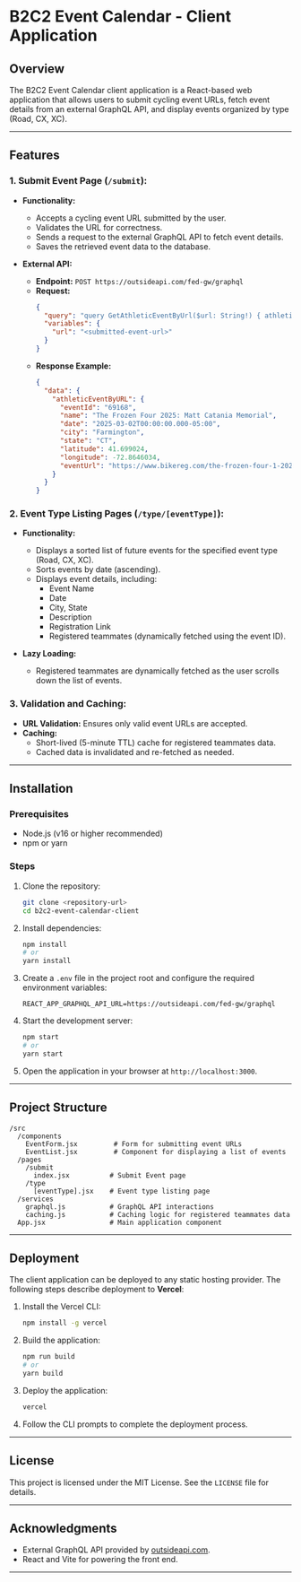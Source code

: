 # B2C2 Event Calendar - Client Application

## Overview

The B2C2 Event Calendar client application is a React-based web application that allows users to submit cycling event URLs, fetch event details from an external GraphQL API, and display events organized by type (Road, CX, XC).

---

## Features

### 1. **Submit Event Page (`/submit`):**

- **Functionality:**

  - Accepts a cycling event URL submitted by the user.
  - Validates the URL for correctness.
  - Sends a request to the external GraphQL API to fetch event details.
  - Saves the retrieved event data to the database.

- **External API:**
  - **Endpoint:** `POST https://outsideapi.com/fed-gw/graphql`
  - **Request:**
    ```json
    {
      "query": "query GetAthleticEventByUrl($url: String!) { athleticEventByURL(url: $url) { eventId name date city state latitude longitude eventUrl } }",
      "variables": {
        "url": "<submitted-event-url>"
      }
    }
    ```
  - **Response Example:**
    ```json
    {
      "data": {
        "athleticEventByURL": {
          "eventId": "69168",
          "name": "The Frozen Four 2025: Matt Catania Memorial",
          "date": "2025-03-02T00:00:00.000-05:00",
          "city": "Farmington",
          "state": "CT",
          "latitude": 41.699024,
          "longitude": -72.8646034,
          "eventUrl": "https://www.bikereg.com/the-frozen-four-1-2025"
        }
      }
    }
    ```

### 2. **Event Type Listing Pages (`/type/[eventType]`):**

- **Functionality:**

  - Displays a sorted list of future events for the specified event type (Road, CX, XC).
  - Sorts events by date (ascending).
  - Displays event details, including:
    - Event Name
    - Date
    - City, State
    - Description
    - Registration Link
    - Registered teammates (dynamically fetched using the event ID).

- **Lazy Loading:**
  - Registered teammates are dynamically fetched as the user scrolls down the list of events.

### 3. **Validation and Caching:**

- **URL Validation:** Ensures only valid event URLs are accepted.
- **Caching:**
  - Short-lived (5-minute TTL) cache for registered teammates data.
  - Cached data is invalidated and re-fetched as needed.

---

## Installation

### Prerequisites

- Node.js (v16 or higher recommended)
- npm or yarn

### Steps

1. Clone the repository:

   ```bash
   git clone <repository-url>
   cd b2c2-event-calendar-client
   ```

2. Install dependencies:

   ```bash
   npm install
   # or
   yarn install
   ```

3. Create a `.env` file in the project root and configure the required environment variables:

   ```env
   REACT_APP_GRAPHQL_API_URL=https://outsideapi.com/fed-gw/graphql
   ```

4. Start the development server:

   ```bash
   npm start
   # or
   yarn start
   ```

5. Open the application in your browser at `http://localhost:3000`.

---

## Project Structure

```
/src
  /components
    EventForm.jsx         # Form for submitting event URLs
    EventList.jsx         # Component for displaying a list of events
  /pages
    /submit
      index.jsx          # Submit Event page
    /type
      [eventType].jsx    # Event type listing page
  /services
    graphql.js           # GraphQL API interactions
    caching.js           # Caching logic for registered teammates data
  App.jsx                # Main application component
```

---

## Deployment

The client application can be deployed to any static hosting provider. The following steps describe deployment to **Vercel**:

1. Install the Vercel CLI:

   ```bash
   npm install -g vercel
   ```

2. Build the application:

   ```bash
   npm run build
   # or
   yarn build
   ```

3. Deploy the application:

   ```bash
   vercel
   ```

4. Follow the CLI prompts to complete the deployment process.

---

## License

This project is licensed under the MIT License. See the `LICENSE` file for details.

---

## Acknowledgments

- External GraphQL API provided by [outsideapi.com](https://outsideapi.com).
- React and Vite for powering the front end.

---
